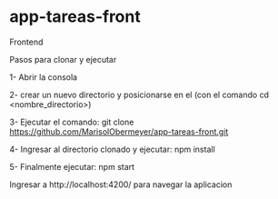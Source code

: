 # app-tareas-front
Frontend

Pasos para clonar y ejecutar

1- Abrir la consola

2- crear un nuevo directorio y posicionarse en el (con el comando cd <nombre_directorio>)

3- Ejecutar el comando:
  git clone https://github.com/MarisolObermeyer/app-tareas-front.git

4- Ingresar al directorio clonado y ejecutar:
   npm install

5- Finalmente ejecutar:
npm start

Ingresar a http://localhost:4200/ para navegar la aplicacion
